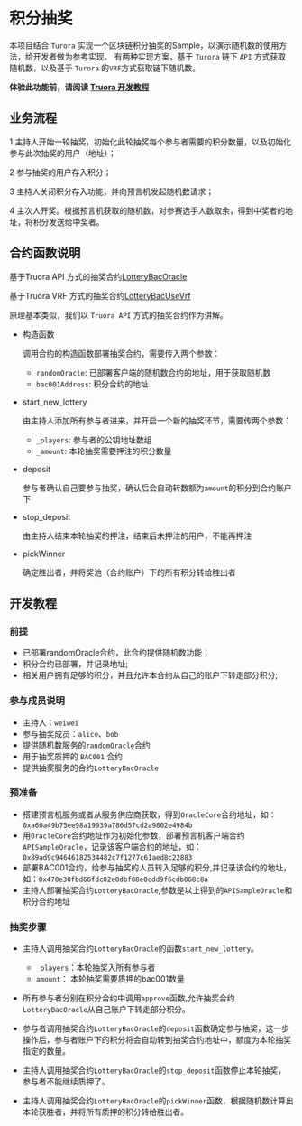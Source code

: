 # 积分抽奖
  本项目结合 `Turora` 实现一个区块链积分抽奖的Sample，以演示随机数的使用方法，给开发者做为参考实现。
  有两种实现方案，基于 `Turora` 链下 `API` 方式获取随机数，以及基于 `Turora` 的`VRF`方式获取链下随机数。
  
  **体验此功能前，请阅读 [Truora 开发教程](https://truora.readthedocs.io/zh_CN/latest/docs/develop/quick-start.html#id2)**

## 业务流程
   1 主持人开始一轮抽奖，初始化此轮抽奖每个参与者需要的积分数量，以及初始化参与此次抽奖的用户（地址）；  

   2 参与抽奖的用户存入积分；   

   3 主持人关闭积分存入功能，并向预言机发起随机数请求；  

   4 主次人开奖。根据预言机获取的随机数，对参赛选手人数取余，得到中奖者的地址，将积分发送给中奖者。  


## 合约函数说明
   基于Truora API 方式的抽奖合约[LotteryBacOracle](https://github.com/WeBankBlockchain/Truora-Service/blob/dev/contracts/1.0/sol-0.6/BAC/lottery/LotteryBacOracle.sol)   

   基于Truora VRF 方式的抽奖合约[LotteryBacUseVrf](https://github.com/WeBankBlockchain/Truora-Service/blob/dev/contracts/1.0/sol-0.6/BAC/lotteryUseVrf/LotteryBacUseVrf.sol)   

   原理基本类似，我们以 `Truora API` 方式的抽奖合约作为讲解。
* 构造函数

  调用合约的构造函数部署抽奖合约，需要传入两个参数：
  - `randomOracle`: 已部署客户端的随机数合约的地址，用于获取随机数
  - `bac001Address`: 积分合约的地址

* start_new_lottery

  由主持人添加所有参与者进来，并开启一个新的抽奖环节，需要传两个参数：

  - `_players`: 参与者的公钥地址数组
  - `_amount`: 本轮抽奖需要押注的积分数量

* deposit

  参与者确认自己要参与抽奖，确认后会自动转数额为`amount`的积分到合约账户下


* stop_deposit

  由主持人结束本轮抽奖的押注，结束后未押注的用户，不能再押注


* pickWinner

  确定胜出者，并将奖池（合约账户）下的所有积分转给胜出者



## 开发教程

### 前提
* 已部署randomOracle合约，此合约提供随机数功能；
* 积分合约已部署，并记录地址;
* 相关用户拥有足够的积分，并且允许本合约从自己的账户下转走部分积分;

### 参与成员说明
* 主持人：`weiwei`
* 参与抽奖成员：`alice`、`bob`
* 提供随机数服务的`randomOracle`合约
* 用于抽奖质押的 `BAC001` 合约
* 提供抽奖服务的合约`LotteryBacOracle`

### 预准备
* 搭建预言机服务或者从服务供应商获取，得到`OracleCore`合约地址，如：`0xa60a49b75ee98a19939a786d57cd2a9802e4984b`
* 用`OracleCore`合约地址作为初始化参数，部署预言机客户端合约`APISampleOracle`，记录该客户端合约的地址，如：`0x89ad9c94646182534482c7f1277c61aed8c22883`
* 部署BAC001合约，给参与抽奖的人员转入足够的积分,并记录该合约的地址，如：`0x470e30fbd66fdc02e0dbf08e0cdd9f6cdb068c8a`
* 主持人部署抽奖合约`LotteryBacOracle`,参数是以上得到的`APISampleOracle`和积分合约地址

### 抽奖步骤

* 主持人调用抽奖合约`LotteryBacOracle`的函数`start_new_lottery`。
  - `_players`：本轮抽奖入所有参与者
  - `amount`： 本轮抽奖需要质押的bac001数量
 
* 所有参与者分别在积分合约中调用`approve`函数,允许抽奖合约`LotteryBacOracle`从自己账户下转走部分积分。

* 参与者调用抽奖合约`LotteryBacOracle`的`deposit`函数确定参与抽奖，这一步操作后，参与者账户下的积分将会自动转到抽奖合约地址中，额度为本轮抽奖指定的数量。

* 主持人调用抽奖合约`LotteryBacOracle`的`stop_deposit`函数停止本轮抽奖，参与者不能继续质押了。

* 主持人调用抽奖合约`LotteryBacOracle`的`pickWinner`函数，根据随机数计算出本轮获胜者，并将所有质押的积分转给胜出者。
